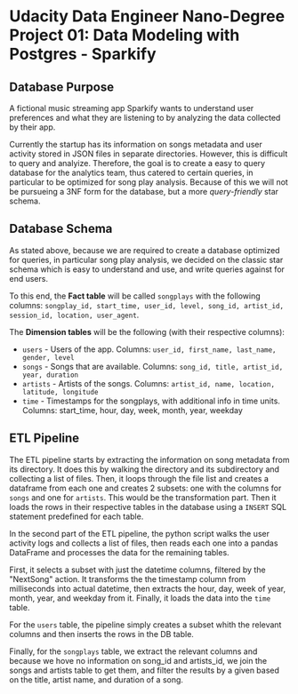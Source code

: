 # Udacity Data Engineer Nano-Degree Project 01: Data Modeling with Postgres - Sparkify

## Database Purpose

A fictional music streaming app Sparkify wants to understand user preferences and what they are listening to by analyzing the data collected by their app. 

Currently the startup has its information on songs metadata and user activity stored in JSON files in separate directories. However, this is difficult to query and analyize. Therefore, the goal is to create a easy to query database for the analytics team, thus catered to certain queries, in particular to be optimized for song play analysis. Because of this we will not be pursueing a 3NF form for the database, but a more *query-friendly* star schema.


## Database Schema

As stated above, because we are required to create a database optimized for queries, in particular song play analysis, we decided on the classic star schema which is easy to understand and use, and write queries against for end users. 

To this end, the **Fact table** will be called `songplays` with the following columns: `songplay_id, start_time, user_id, level, song_id, artist_id, session_id, location, user_agent`.

The **Dimension tables** will be the following (with their respective columns):

* `users` - Users of the app. Columns: `user_id, first_name, last_name, gender, level`
* `songs` - Songs that are available. Columns: `song_id, title, artist_id, year, duration`
* `artists` - Artists of the songs. Columns: `artist_id, name, location, latitude, longitude`
* `time` - Timestamps for the songplays, with additional info in time units. Columns: start_time, hour, day, week, month, year, weekday

## ETL Pipeline

The ETL pipeline starts by extracting the information on song metadata from its directory. It does this by walking the directory and its subdirectory and collecting a list of files. Then, it loops through the file list and creates a dataframe from each one and creates 2 subsets: one with the columns for `songs` and one for `artists`. This would be the transformation part. Then it loads the rows in their respective tables in the database using a `INSERT` SQL statement predefined for each table.

In the second part of the ETL pipeline, the python script walks the user activity logs and collects a list of files, then reads each one into a pandas DataFrame and processes the data for the remaining tables. 

First, it selects a subset with just the datetime columns, filtered by the "NextSong" action. It transforms the the timestamp column from milliseconds into actual datetime, then extracts the hour, day, week of year, month, year, and weekday from it. Finally, it loads the data into the `time` table.

For the `users` table, the pipeline simply creates a subset whith the relevant columns and then inserts the rows in the DB table.

Finally, for the `songplays` table, we extract the relevant columns and because we hove no information on song_id and artists_id, we join the songs and artists table to get them, and filter the results by a given based on the title, artist name, and duration of a song.
